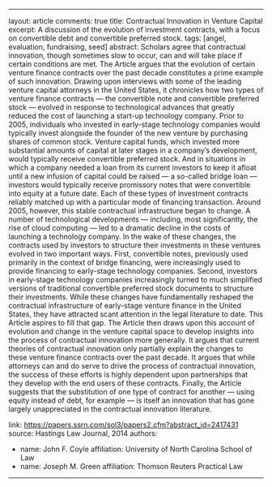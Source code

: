 ---
layout: article
comments: true
title: Contractual Innovation in Venture Capital
excerpt: A discussion of the evolution of investment contracts, with a focus on convertible debt and convertible preferred stock.
tags: [angel, evaluation, fundraising, seed]
abstract: Scholars agree that contractual innovation, though sometimes slow to occur, can and will take place if certain conditions are met. The Article argues that the evolution of certain venture finance contracts over the past decade constitutes a prime example of such innovation. Drawing upon interviews with some of the leading venture capital attorneys in the United States, it chronicles how two types of venture finance contracts — the convertible note and convertible preferred stock — evolved in response to technological advances that greatly reduced the cost of launching a start-up technology company. Prior to 2005, individuals who invested in early-stage technology companies would typically invest alongside the founder of the new venture by purchasing shares of common stock. Venture capital funds, which invested more substantial amounts of capital at later stages in a company’s development, would typically receive convertible preferred stock. And in situations in which a company needed a loan from its current investors to keep it afloat until a new infusion of capital could be raised — a so-called bridge loan — investors would typically receive promissory notes that were convertible into equity at a future date. Each of these types of investment contracts reliably matched up with a particular mode of financing transaction. Around 2005, however, this stable contractual infrastructure began to change. A number of technological developments — including, most significantly, the rise of cloud computing — led to a dramatic decline in the costs of launching a technology company. In the wake of these changes, the contracts used by investors to structure their investments in these ventures evolved in two important ways. First, convertible notes, previously used primarily in the context of bridge financing, were increasingly used to provide financing to early-stage technology companies. Second, investors in early-stage technology companies increasingly turned to much simplified versions of traditional convertible preferred stock documents to structure their investments. While these changes have fundamentally reshaped the contractual infrastructure of early-stage venture finance in the United States, they have attracted scant attention in the legal literature to date. This Article aspires to fill that gap. The Article then draws upon this account of evolution and change in the venture capital space to develop insights into the process of contractual innovation more generally. It argues that current theories of contractual innovation only partially explain the changes to these venture finance contracts over the past decade. It argues that while attorneys can and do serve to drive the process of contractual innovation, the success of these efforts is highly dependent upon partnerships that they develop with the end users of these contracts. Finally, the Article suggests that the substitution of one type of contract for another — using equity instead of debt, for example — is itself an innovation that has gone largely unappreciated in the contractual innovation literature.

link: https://papers.ssrn.com/sol3/papers2.cfm?abstract_id=2417431
source: Hastings Law Journal, 2014
authors:
  - name: John F. Coyle
    affiliation: University of North Carolina School of Law
  - name: Joseph M. Green
    affiliation: Thomson Reuters Practical Law
 ---
